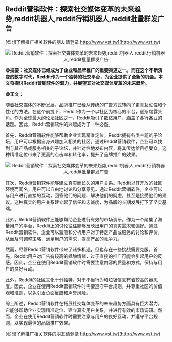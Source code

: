 ## **Reddit营销软件：探索社交媒体变革的未来趋势,reddit机器人,reddit行销机器人,reddit批量群发广告**

[😍想了解推广相关软件的朋友请登录 http://www.vst.tw](http://www.vst.tw)

 <center><img src="https://vst.tw/MP4/tuiguang/png/6.png" alt="Reddit营销软件：探索社交媒体变革的未来趋势,reddit机器人,reddit行销机器人,reddit批量群发广告"></center>

**😄摘要：社交媒体已经成为了企业和品牌推广的重要渠道之一。而在这个不断演变的数字时代，Reddit作为一个独特的社交平台，为企业提供了全新的机会。本文将探讨Reddit营销软件的潜力，并展望其对社交媒体变革的未来趋势。**

**😄正文：**

随着社交媒体的不断发展，品牌推广已经从传统的广告方式转向了更具互动性和个性化的方法。在这个前提下，Reddit作为一个以社区为核心的平台，逐渐崭露头角。作为全球最大的论坛社区之一，Reddit吸引了数亿用户，涵盖了各行各业的话题。因此，Reddit营销软件的兴起成为了一种必然。

首先，Reddit营销软件能够帮助企业实现精准定位。Reddit拥有各类主题的子论坛，用户可以根据自身兴趣加入相关的社区。通过Reddit营销软件，企业可以找到与其产品或服务相关的子论坛，并针对性地发布内容，将其传达给目标受众。这种精准定位带来了更高的点击率和转化率，提升了品牌推广的效果。

 <center><img src="https://vst.tw/MP4/tuiguang/png/3.png" alt="Reddit营销软件：探索社交媒体变革的未来趋势,reddit机器人,reddit行销机器人,reddit批量群发广告"></center>

其次，Reddit营销软件能够建立真实而长久的用户关系。Reddit以其开放的社区环境而闻名，用户可以自由地讨论和分享意见。通过Reddit营销软件，企业可以与用户进行直接的互动，回答他们的问题、解决他们的疑虑，甚至是接受他们的建议。这种真实的用户关系建立起了信任和忠诚度，为品牌的长期发展打下了坚实基础。

此外，Reddit营销软件还能够帮助企业进行有效的市场调研。作为一个聚集了海量用户的平台，Reddit上的讨论往往能够反映出用户的真实需求和偏好。通过Reddit营销软件，企业可以监测和分析用户对于特定产品或服务的讨论和评价，从而及时调整策略，满足用户的需求，提高产品的竞争力。

然而，尽管Reddit营销软件带来了诸多机遇，但也存在一些挑战需要克服。首先，Reddit用户对广告有较高的抵触情绪，过于直接的推广可能会引起用户的反感。因此，企业在使用Reddit营销软件时需要注意内容的质量和方式，保持与用户的良好互动。

此外，Reddit的社区文化十分独特，对于不当行为和垃圾信息有着较高的容忍度。因此，企业在使用Reddit营销软件时需要遵守平台规则，并尊重社区的价值观和准则，以免引发负面反应和声誉风险。

综上所述，Reddit营销软件在拓展社交媒体变革的未来趋势方面具有巨大潜力。它能够帮助企业实现精准定位、建立真实用户关系，并进行有效的市场调研。然而，企业在使用Reddit营销软件时需要注意与用户的良好互动，并遵守平台规则，以实现最佳的品牌推广效果。

[😍想了解推广相关软件的朋友请登录 http://www.vst.tw](http://www.vst.tw)



